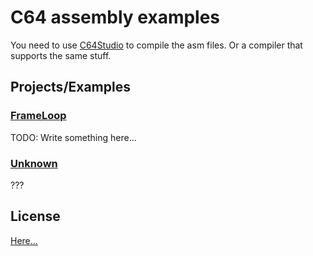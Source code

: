 # C64 assembly examples

You need to use [C64Studio](https://github.com/GeorgRottensteiner/C64Studio) to compile the asm files.
Or a compiler that supports the same stuff.

## Projects/Examples

### [FrameLoop](FrameLoop.asm)
TODO: Write something here...

### [Unknown]()
???

## License
[Here...](LICENSE)
